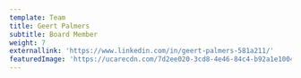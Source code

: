 ```yaml
---
template: Team
title: Geert Palmers
subtitle: Board Member
weight: 7
externallink: 'https://www.linkedin.com/in/geert-palmers-581a211/'
featuredImage: 'https://ucarecdn.com/7d2ee020-3cd8-4e46-84c4-b92a1e100466/'
---
```


